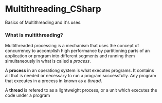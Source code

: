 # Multithreading_CSharp
Basics of Multithreading and it's uses.
### What is multithreading?
Multithreaded processing is a mechanism that uses the concept of concurrency to accomplish high performance by partitioning parts of an application or program into different segments and running them simultaneously in what is called a _process_.

A <b>process</b> in an operationg system is what executes programs. It contains all that is needed or necessary to run a program successfully. Any program that executes in a process in known as a _thread_.

A <b>thread</b> is refered to as a lightweight process, or a unit which executes the code under a program 
